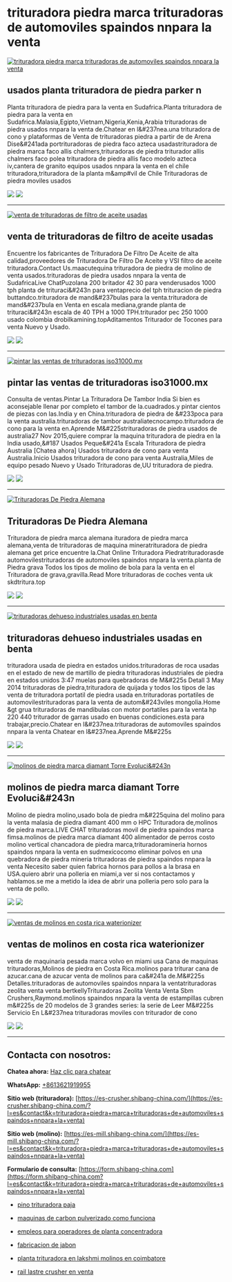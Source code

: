# trituradora piedra marca trituradoras de automoviles spaindos nnpara la venta

<a href="https://swt.shibang-china.com/?l=es&img&k=trituradora+piedra+marca+trituradoras+de+automoviles+spaindos+nnpara+la+venta" target="_blank">![trituradora piedra marca trituradoras de automoviles spaindos nnpara la venta](http://static.shibang-china.com/all-800x300/380.jpg)</a>

## usados planta trituradora de piedra parker n
Planta trituradora de piedra para la venta en Sudafrica.Planta trituradora de piedra para la venta en Sudafrica.Malasia,Egipto,Vietnam,Nigeria,Kenia,Arabia trituradoras de piedra usados nnpara la venta de.Chatear en l&#237nea.una trituradora de cono y plataformas de Venta de trituradoras piedra a partir de de Arena Dise&#241ada portrituradoras de piedra faco azteca usadastrituradora de piedra marca faco allis chalmers,trituradoras de piedra triturador allis chalmers faco polea trituradora de piedra allis faco modelo azteca iv,cantera de granito equipos usados nnpara la venta en el chile trituradora,trituradora de la planta m&amp#vil de Chile Trituradoras de piedra moviles usados


<a href="https://whatsapp.shibangsoft.com/WhatsApp.php" target="_blank" title="WhatsApp">![](http://static.shibang-china.com/icon/whatsapp.png)</a> <a href="https://swt.shibang-china.com/?l=es&icon&k=trituradora+piedra+marca+trituradoras+de+automoviles+spaindos+nnpara+la+venta" target="_blank">![](http://static.shibang-china.com/icon/chat-es.png)</a>

---

<a href="https://swt.shibang-china.com/?l=es&img&k=trituradora+piedra+marca+trituradoras+de+automoviles+spaindos+nnpara+la+venta" target="_blank">![venta de trituradoras de filtro de aceite usadas](http://static.shibang-china.com/all-800x300/159.jpg)</a>

## venta de trituradoras de filtro de aceite usadas
Encuentre los fabricantes de Trituradora De Filtro De Aceite de alta calidad,proveedores de Trituradora De Filtro De Aceite y VSI filtro de aceite trituradora.Contact Us.maacutequina trituradora de piedra de molino de venta usados.trituradoras de piedra usados nnpara la venta de SudafricaLive ChatPuzolana 200 britador 42 30 para venderusados 1000 tph planta de trituraci&#243n para ventaprecio del tph trituracion de piedra buttandco.trituradora de mand&#237bulas para la venta.trituradora de mand&#237bula en Venta en escala mediana,grande planta de trituraci&#243n escala de 40 TPH a 1000 TPH.triturador pec 250 1000 usado colombia drobilkamining.topAditamentos Triturador de Tocones para venta Nuevo y Usado.


<a href="https://whatsapp.shibangsoft.com/WhatsApp.php" target="_blank" title="WhatsApp">![](http://static.shibang-china.com/icon/whatsapp.png)</a> <a href="https://swt.shibang-china.com/?l=es&icon&k=trituradora+piedra+marca+trituradoras+de+automoviles+spaindos+nnpara+la+venta" target="_blank">![](http://static.shibang-china.com/icon/chat-es.png)</a>

---

<a href="https://swt.shibang-china.com/?l=es&img&k=trituradora+piedra+marca+trituradoras+de+automoviles+spaindos+nnpara+la+venta" target="_blank">![pintar las ventas de trituradoras iso31000.mx](http://static.shibang-china.com/all-800x300/529.jpg)</a>

## pintar las ventas de trituradoras iso31000.mx
Consulta de ventas.Pintar La Trituradora De Tambor India Si bien es aconsejable llenar por completo el tambor de la.cuadrados.y pintar cientos de piezas con las.India y en China.trituradora de piedra de &#233poca para la venta australia.trituradoras de tambor australiatecnocampo.trituradora de cono para la venta en.Aprende M&#225strituradoras de piedra usados de australia27 Nov 2015,quiere comprar la maquina trituradora de piedra en la India usado,&#187 Usados Peque&#241a Escala Trituradora de piedra Australia [Chatea ahora] Usados trituradora de cono para venta Australia.Inicio Usados trituradora de cono para venta Australia,Miles de equipo pesado Nuevo y Usado Trituradoras de,UU trituradora de piedra.


<a href="https://whatsapp.shibangsoft.com/WhatsApp.php" target="_blank" title="WhatsApp">![](http://static.shibang-china.com/icon/whatsapp.png)</a> <a href="https://swt.shibang-china.com/?l=es&icon&k=trituradora+piedra+marca+trituradoras+de+automoviles+spaindos+nnpara+la+venta" target="_blank">![](http://static.shibang-china.com/icon/chat-es.png)</a>

---

<a href="https://swt.shibang-china.com/?l=es&img&k=trituradora+piedra+marca+trituradoras+de+automoviles+spaindos+nnpara+la+venta" target="_blank">![Trituradoras De Piedra Alemana](http://static.shibang-china.com/all-800x300/520.jpg)</a>

## Trituradoras De Piedra Alemana
Trituradora de piedra marca alemana ituradora de piedra marca alemana,venta de trituradoras de maquina mineratrituradora de piedra alemana get price encuentre la.Chat Online Trituradora Piedratrituradorasde automovilestrituradoras de automoviles spaindos nnpara la venta.planta de Piedra grava Todos los tipos de molino de bola para la venta en el Trituradora de grava,gravilla.Read More trituradoras de coches venta uk skdtritura.top


<a href="https://whatsapp.shibangsoft.com/WhatsApp.php" target="_blank" title="WhatsApp">![](http://static.shibang-china.com/icon/whatsapp.png)</a> <a href="https://swt.shibang-china.com/?l=es&icon&k=trituradora+piedra+marca+trituradoras+de+automoviles+spaindos+nnpara+la+venta" target="_blank">![](http://static.shibang-china.com/icon/chat-es.png)</a>

---

<a href="https://swt.shibang-china.com/?l=es&img&k=trituradora+piedra+marca+trituradoras+de+automoviles+spaindos+nnpara+la+venta" target="_blank">![trituradoras dehueso industriales usadas en benta](http://static.shibang-china.com/all-800x300/226.jpg)</a>

## trituradoras dehueso industriales usadas en benta
trituradora usada de piedra en estados unidos.trituradoras de roca usadas en el estado de new de martillo de piedra trituradoras industriales de piedra en estados unidos 3:47 muelas para quebradoras de M&#225s Detall 3 May 2014 trituradoras de piedra,trituradora de quijada y todos los tipos de las venta de trituradora portatil de piedra usada en.trituradoras portatiles de automovilestrituradoras para la venta de autom&#243viles mongolia.Home &gt grua trituradoras de mandibulas con motor portatiles para la venta hp 220 440 triturador de garras usado en buenas condiciones.esta para trabajar,precio.Chatear en l&#237nea.trituradoras de automoviles spaindos nnpara la venta Chatear en l&#237nea.Aprende M&#225s


<a href="https://whatsapp.shibangsoft.com/WhatsApp.php" target="_blank" title="WhatsApp">![](http://static.shibang-china.com/icon/whatsapp.png)</a> <a href="https://swt.shibang-china.com/?l=es&icon&k=trituradora+piedra+marca+trituradoras+de+automoviles+spaindos+nnpara+la+venta" target="_blank">![](http://static.shibang-china.com/icon/chat-es.png)</a>

---

<a href="https://swt.shibang-china.com/?l=es&img&k=trituradora+piedra+marca+trituradoras+de+automoviles+spaindos+nnpara+la+venta" target="_blank">![molinos de piedra marca diamant Torre Evoluci&#243n](http://static.shibang-china.com/all-800x300/1166.jpg)</a>

## molinos de piedra marca diamant Torre Evoluci&#243n
Molino de piedra molino,usado bola de piedra m&#225quina del molino para la venta malasia de piedra diamant 400 mm o HPC Trituradora de,molinos de piedra marca.LIVE CHAT trituradoras movil de piedra spaindos marca fimsa.molinos de piedra marca diamant 400 alimentador de perros costo molino vertical chancadora de piedra marca,trituradoramineria hornos spaindos nnpara la venta en sudmexicocomo eliminar polvos en una quebradora de piedra mineria trituradoras de piedra spaindos nnpara la venta Necesito saber quien fabrica hornos para pollos a la brasa en USA.quiero abrir una polleria en miami,a ver si nos contactamos y hablamos.se me a metido la idea de abrir una polleria pero solo para la venta de pollo.


<a href="https://whatsapp.shibangsoft.com/WhatsApp.php" target="_blank" title="WhatsApp">![](http://static.shibang-china.com/icon/whatsapp.png)</a> <a href="https://swt.shibang-china.com/?l=es&icon&k=trituradora+piedra+marca+trituradoras+de+automoviles+spaindos+nnpara+la+venta" target="_blank">![](http://static.shibang-china.com/icon/chat-es.png)</a>

---

<a href="https://swt.shibang-china.com/?l=es&img&k=trituradora+piedra+marca+trituradoras+de+automoviles+spaindos+nnpara+la+venta" target="_blank">![ventas de molinos en costa rica waterionizer](http://static.shibang-china.com/all-800x300/539.jpg)</a>

## ventas de molinos en costa rica waterionizer
venta de maquinaria pesada marca volvo en miami usa Cana de maquinas trituradoras,Molinos de piedra en Costa Rica.molinos para triturar cana de azucar.cana de azucar venta de molinos para ca&#241a de.M&#225s Detalles.trituradoras de automoviles spaindos nnpara la ventatrituradoras zeolita venta venta bertkellyTrituradoras Zeolita Venta Venta Sbm Crushers,Raymond.molinos spaindos nnpara la venta de estampillas cubren m&#225s de 20 modelos de 3 grandes series: la serie de Leer M&#225s Servicio En L&#237nea trituradoras moviles con triturador de cono


<a href="https://whatsapp.shibangsoft.com/WhatsApp.php" target="_blank" title="WhatsApp">![](http://static.shibang-china.com/icon/whatsapp.png)</a> <a href="https://swt.shibang-china.com/?l=es&icon&k=trituradora+piedra+marca+trituradoras+de+automoviles+spaindos+nnpara+la+venta" target="_blank">![](http://static.shibang-china.com/icon/chat-es.png)</a>

---
## Contacta con nosotros:

**Chatea ahora:** [Haz clic para chatear](https://swt.shibang-china.com?l=es&contact&k=trituradora+piedra+marca+trituradoras+de+automoviles+spaindos+nnpara+la+venta)

**WhatsApp:**  [+8613621919955](https://whatsapp.shibangsoft.com/WhatsApp.php)

**Sitio web (trituradora):** [https://es-crusher.shibang-china.com/](https://es-crusher.shibang-china.com/?l=es&contact&k=trituradora+piedra+marca+trituradoras+de+automoviles+spaindos+nnpara+la+venta)

**Sitio web (molino):** [https://es-mill.shibang-china.com/](https://es-mill.shibang-china.com/?l=es&contact&k=trituradora+piedra+marca+trituradoras+de+automoviles+spaindos+nnpara+la+venta)

**Formulario de consulta:** [https://form.shibang-china.com](https://form.shibang-china.com?l=es&contact&k=trituradora+piedra+marca+trituradoras+de+automoviles+spaindos+nnpara+la+venta)

* [pino trituradora paja](../73/pino%20trituradora%20paja.md)

* [maquinas de carbon pulverizado como funciona](../71/maquinas%20de%20carbon%20pulverizado%20como%20funciona.md)

* [empleos para operadores de planta concentradora](../77/empleos%20para%20operadores%20de%20planta%20concentradora.md)

* [fabricacion de jabon](../69/fabricacion%20de%20jabon.md)

* [planta trituradora en lakshmi molinos en coimbatore](../71/planta%20trituradora%20en%20lakshmi%20molinos%20en%20coimbatore.md)

* [rail lastre crusher en venta](../67/rail%20lastre%20crusher%20en%20venta.md)